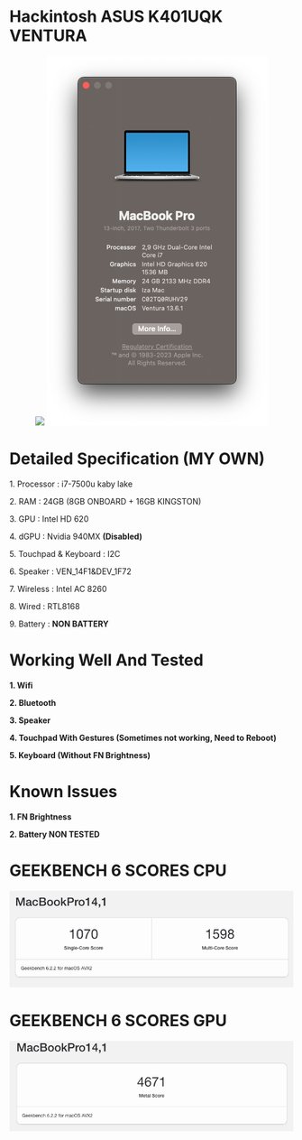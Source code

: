 # Hackintosh ASUS K401UQK VENTURA

<div align="Center">
  <img src="https://i.imgur.com/ld7ChLZ.png">
  <img src="https://github.com/hiroakioriza/-Hackintosh-ASUS-K401UQK/blob/main/Screenshot%202024-02-11%20at%2009.39.29.png?raw=true">
</div>


# Detailed Specification (MY OWN)
<p>1. Processor : i7-7500u kaby lake</p>
<p>2. RAM : 24GB (8GB ONBOARD + 16GB KINGSTON)
<p>3. GPU : Intel HD 620</p>
<p>4. dGPU : Nvidia 940MX <b>(Disabled)</b></p>
<p>5. Touchpad & Keyboard : I2C</p>
<p>6. Speaker : VEN_14F1&DEV_1F72</p>
<p>7. Wireless : Intel AC 8260</p>
<p>8. Wired : RTL8168</p>
<p>9. Battery : <b>NON BATTERY<b></b>

# Working Well And Tested
<p>1. Wifi</p>
<p>2. Bluetooth</p>
<p>3. Speaker</p>
<p>4. Touchpad With Gestures (Sometimes not working, Need to Reboot)</p>
<p>5. Keyboard (Without FN Brightness)</p>

# Known Issues
<p>1. FN Brightness</p>
<p>2. Battery NON TESTED</p>


# GEEKBENCH 6 SCORES CPU 
<div align="Center">
  <img src="https://github.com/hiroakioriza/-Hackintosh-ASUS-K401UQK/blob/main/Screenshot%202024-02-11%20at%2009.57.03.png?raw=true">
</div>

# GEEKBENCH 6 SCORES GPU
<div align="Center">
  <img src="https://github.com/hiroakioriza/-Hackintosh-ASUS-K401UQK/blob/main/Screenshot%202024-02-11%20at%2010.02.03.png?raw=true">
</div>

